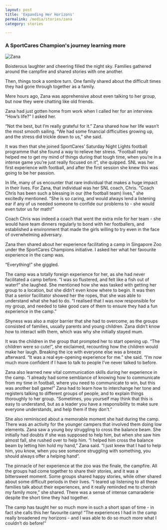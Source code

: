 ```yaml
---
layout: post
title: 'Expanding Her Horizons'
permalink: /media/stories/zana
category: stories

---
```



### A SportCares Champion's journey learning more

![Zana](/images/zana-article-1.jpg)

Boisterous laughter and cheering filled the night sky. Families gathered around the campfire and shared stories with one another. 

Then, things took a sombre turn. One family shared about the difficult times they had gone through together as a family. 

Mere hours ago, Zana was apprehensive about even talking to her group, but now they were chatting like old friends. 

Zana had just gotten home from work when I called her for an interview. “How’s life?” I asked her. 

“Not the best, but I’m really grateful for it.” Zana shared how her life wasn’t the most smooth sailing. “We had some financial difficulties growing up, and the stress did trickle down to us,” she said. 

It was then that she joined SportCares’ Saturday Night Lights football programme that she found a way to relieve her stress. “Football really helped me to get my mind of things during that tough time, when you’re in a intense game you’re just really focused on it”, she quipped. SNL was her first experience with football, and after the first session she knew this was going to be her passion. 

In life, many of us encounter that rare individual that makes a huge impact in their lives. For Zana, that individual was her SNL coach, Chris. “Coach Chris has been such a blessing in our (the football team) lives,” she excitedly mentioned. “She is so caring, and would always lend a listening ear if any of us needed someone to confide our problems to - she would even tutor us for math!” 

Coach Chris was indeed a coach that went the extra mile for her team - she would have team dinners regularly to bond with her footballers, and established a environment that made the girls willing to try even in the face of overwhelming adversary. 

Zana then shared about her experience facilitating a camp in Singapore Zoo under the SportCares Champions initiative. I asked her what her favourite experience in the camp was. 

“Everything!” she giggled. 

The camp was a totally foreign experience for her, as she had never facilitated a camp before. “I was so flustered, and felt like a fish out of water!” she laughed. She mentioned how she was tasked with getting her group to a location, but she didn’t even know where to begin. It was then that a senior facilitator showed her the ropes, that she was able to understand what she had to do. “I realised that I was now responsible for my group, and needed to take good care of them to ensure they had a fun experience in the camp.” 

Shyness was also a major barrier that she had to overcome, as the groups consisted of families, usually parents and young children. Zana didn’t know how to interact with them, which was why she initially stayed mum. 

It was the children in the group that prompted her to start opening up. “The children were so cute!”, she exclaimed, recounting how the children would make her laugh. Breaking the ice with everyone else was a breeze afterward. “It was a real eye-opening experience for me.” she said. “I’m now much more confident if I have to talk to people I’ve never talked to before.

Zana also learned new vital communication skills during her experience in the camp. “I already had some semblance of knowing how to communicate from my time in football, where you need to communicate to win, but this was another ball game!” Zana had to learn how to interchange her tone and registers talking to different groups of people, and to explain things thoroughly to her group. “Sometimes, you yourself may think that this is easy to understand, but as a leader you have a responsibility to make sure everyone understands, and help them if they don't.”

She also reminisced about a memorable moment she had during the camp. There was an activity for the younger campers that involved them doing low elements. Zana saw a young boy struggling to cross the balance beam. She initially had doubts if she was supposed to help him, but when she saw him almost fall, she rushed over to help him. “I helped him cross the balance beam by letting him hold my hand,” Zana said. “I just knew that I had to help him, you know, when you see someone struggling with something, you should always offer a helping hand”.

The pinnacle of her experience at the zoo was the finale, the campfire. All the groups had come together to share their stories, and it was a bittersweet moment. Some groups shared happy stories, while other shared about some difficult periods in their lives. “I teared up listening to all these families talk about their experiences, and it really reminded me to cherish my family more,” she shared. There was a sense of intense camaraderie despite the short time they had together. 

The camp has taught her so much more in such a short span of time - in fact she calls this her favourite camp! “The experiences I had in the camp really broadened my horizons - and I was able to do so much more what I couldn’t do before!”

